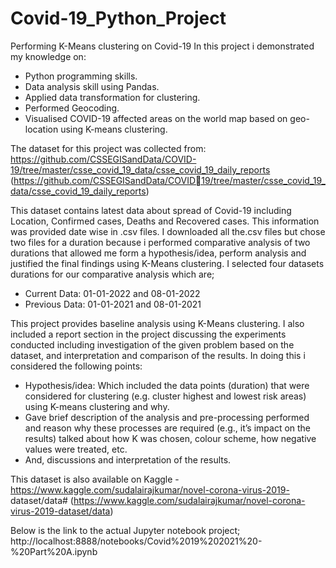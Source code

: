 # Covid-19_Python_Project
Performing K-Means clustering on Covid-19
In this project i demonstrated my knowledge on:
- Python programming skills.
- Data analysis skill using Pandas.
- Applied data transformation for clustering.
- Performed Geocoding.
- Visualised COVID-19 affected areas on the world map based on geo-location using K-means clustering.

The dataset for this project was collected from: https://github.com/CSSEGISandData/COVID-19/tree/master/csse_covid_19_data/csse_covid_19_daily_reports
(https://github.com/CSSEGISandData/COVID19/tree/master/csse_covid_19_data/csse_covid_19_daily_reports)

This dataset contains latest data about spread of Covid-19 including Location, Confirmed cases, Deaths and Recovered cases. This information was provided date wise in .csv files. I downloaded all the.csv files but chose two files for a duration because i performed comparative analysis of two durations that allowed me form a hypothesis/idea, perform analysis and justified the final findings using K-Means clustering. I selected four datasets durations for our comparative analysis which are;
- Current Data: 01-01-2022 and 08-01-2022
- Previous Data: 01-01-2021 and 08-01-2021
  
This project provides baseline analysis using K-Means clustering. I also included a report section in the project discussing the experiments conducted including investigation of the given problem based on the dataset, and interpretation and comparison of the results. In doing this i considered the following points:
- Hypothesis/idea: Which included the data points (duration) that were considered for clustering (e.g. cluster highest and lowest risk areas) using K-means clustering and why.
- Gave brief description of the analysis and pre-processing performed and reason why these processes are required (e.g., it’s impact on the results) talked about how K was chosen, colour scheme, how negative values were treated, etc.
- And, discussions and interpretation of the results.
  

This dataset is also available on Kaggle - https://www.kaggle.com/sudalairajkumar/novel-corona-virus-2019- dataset/data# (https://www.kaggle.com/sudalairajkumar/novel-corona-virus-2019-dataset/data)

Below is the link to the actual Jupyter notebook project;
http://localhost:8888/notebooks/Covid%2019%202021%20-%20Part%20A.ipynb
